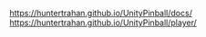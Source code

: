 https://huntertrahan.github.io/UnityPinball/docs/
https://huntertrahan.github.io/UnityPinball/player/
